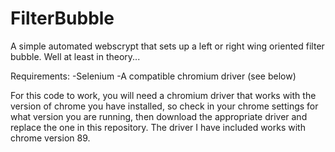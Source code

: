 # FilterBubble
A simple automated webscrypt that sets up a left or right wing oriented filter bubble. Well at least in theory...

Requirements:
-Selenium
-A compatible chromium driver (see below)

For this code to work, you will need a chromium driver that works with the version of chrome you have installed, so check in your chrome settings for what version you are running, then download the appropriate driver and replace the one in this repository. The driver I have included works with chrome version 89.
